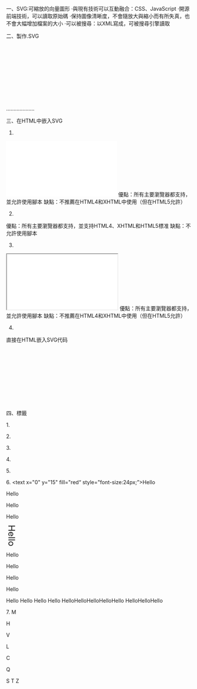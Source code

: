 一、SVG:可縮放的向量圖形
‧與現有技術可以互動融合：CSS、JavaScript
‧開源前端技術，可以讀取原始碼
‧保持圖像清晰度，不會隨放大與縮小而有所失真，也不會大幅增加檔案的大小
‧可以被搜尋：以XML寫成，可被搜尋引擎讀取

二、製作.SVG
<?xml version="1.0" standalone="no"?>
<!DOCTYPE svg>
<svg width="100%" height="100%" version="1.1"
xmlns="http://www.w3.org/2000/svg">

...................
</svg>

三、在HTML中嵌入SVG

1.
<embed src="檔名.svg" type="image/svg+xml" />
優點：所有主要瀏覽器都支持，並允許使用腳本
缺點：不推薦在HTML4和XHTML中使用（但在HTML5允許）

2.
<object data="檔名.svg" type="image/svg+xml"></object>
優點：所有主要瀏覽器都支持，並支持HTML4、XHTML和HTML5標准
缺點：不允許使用腳本

3.
<iframe src="circle1.svg"></iframe>
優點：所有主要瀏覽器都支持，並允許使用腳本
缺點：不推薦在HTML4和XHTML中使用（但在HTML5允許）

4.
直接在HTML嵌入SVG代码
<html>
	<body>
		<svg xmlns="http://www.w3.org/2000/svg" version="1.1">...</svg>
	</body>
</html>

四、標籤

1.<rect>
<rect x="33" y="34" rx="10" ry="10" fill="white" stroke="black" stoke-width="3" width="75" height="75"/>

2.<circle>
<circle cx="80" cy="73" r="44" fill="#FF4343" stroke="#890000" stroke-width="5" />

3.<ellipse>
<ellipse cx="100" cy="75" rx="67" ry="44" fill="#77DD47" stroke="#246614" stroke-width="5"/>

4.<polygon>
<polygon fill="#68EADD" points="151,39 163,63 189,66 170,85 175,111 151,99 127,111 132,85 113,66 139,63 "/>

5.<line>
<line x1="0" y1="0" x2="300" y2="300" stroke="black" stroke-width="2"/>

6.<text>
<text x="0" y="15" fill="red“ style="font-size:24px;”>Hello</text>

<text x="0,20,50,80,120" y="60,80,70,55,60">Hello</text>

<text x="10" y="90" fill="red" rotate="30">Hello</text>

<text x="100" y="90" rotate="30,40,50,70,90" >Hello</text>

<text x="180" y="15" fill="red" style="font-size:24px; writing-mode: tb;">Hello</text>

<text x="180" y="100" textLength="100" lengthAdjust="spacing">Hello</text>

<text x="180" y="120" textLength="100" lengthAdjust="spacingAndGlyphs">Hello</text>

<text x="0,10,20,30,40" y="30">Hello</text>

<text x="0" y="60" dx="0,10,20,30,40">Hello</text>

<text>
  <tspan x="50" y="20" fill="brown">Hello</tspan>
  <tspan x="10" y="40" fill="pink">Hello</tspan>
  <tspan x="10,20,30,60,90" y="60" fill="blue">Hello</tspan>
  <tspan x="10" y="80,90,80,85,100" fill="black">Hello</tspan>
</text>

<defs>
 	<path id="a1" d="M0 50 C150 150 100 -50 300 50" stroke="#000" fill="none"/>
</defs>
<text>
	<textPath xlink:href="#a1">HelloHelloHelloHelloHello</textPath>
</text>
<text dy="30">
   <textPath startOffset="30%" xlink:href="#a1">HelloHelloHello</textPath>
</text>

7.<path>
M
<path d="M0 0" stroke="black"/>

H
<path d="M0 0 H50" stroke="black"/>

V
<path d="M0 0 V50" stroke="black"/>

L
<path d="M0 0 L50 50" stroke="black"/>

C
<path d="M0 0 C40 40,60 40,100,0" stroke="black" fill="none"/>

Q
<path d="M0 0 Q50 50, 100 0" stroke="black" fill="none"/>

S
T
Z



